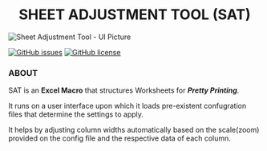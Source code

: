 <center><h1>SHEET ADJUSTMENT TOOL (SAT)</h1></center>

<img src="[https://github.com/The-Nuvo-Group/Excel-Tools/tree/version1/img/SAT.png](https://github.com/The-Nuvo-Group/Excel-Tools/blob/version1/img/SAT.PNG)" alt="Sheet Adjustment Tool - UI Picture">

[![GitHub issues](https://img.shields.io/github/issues/The-Nuvo-Group/Excel-Tools)](https://github.com/The-Nuvo-Group/Excel-Tools/issues)
[![GitHub license](https://img.shields.io/github/license/The-Nuvo-Group/Excel-Tools)](https://github.com/The-Nuvo-Group/Excel-Tools/blob/main/LICENSE)

### ABOUT
SAT is an **Excel Macro** that structures Worksheets for ***Pretty Printing***.

It runs on a user interface upon which it loads pre-existent   confugration files that determine the settings to apply.

It helps by adjusting column widths automatically based on the scale(zoom) provided on the config file and the respective data of each column.
